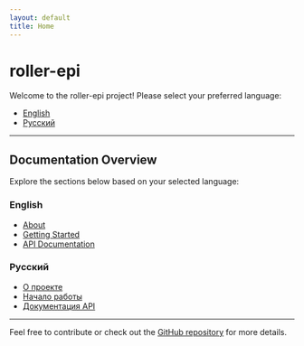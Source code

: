 ```yaml
---
layout: default
title: Home
---
```


# roller-epi

Welcome to the roller-epi project! Please select your preferred language:

- [English](ttps://laplasd.github.io/roller-epi/index.md)
- [Русский](ttps://laplasd.github.io/roller-epi/ru/home.md)

---

## Documentation Overview

Explore the sections below based on your selected language:

### English
- [About](en/about.md)
- [Getting Started](en/getting_started.md)
- [API Documentation](en/api.md)

### Русский
- [О проекте](ru/about.md)
- [Начало работы](ru/getting_started.md)
- [Документация API](ru/api.md)

---

Feel free to contribute or check out the [GitHub repository](https://github.com/laplasd/roller-epi) for more details.

